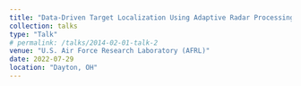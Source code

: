 ```yaml
---
title: "Data-Driven Target Localization Using Adaptive Radar Processing and Convolutional Neural Networks"
collection: talks
type: "Talk"
# permalink: /talks/2014-02-01-talk-2
venue: "U.S. Air Force Research Laboratory (AFRL)"
date: 2022-07-29
location: "Dayton, OH"
---
```


